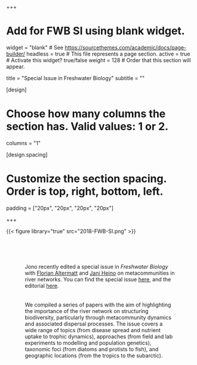 +++
# Add for FWB SI using blank widget.
widget = "blank"  # See https://sourcethemes.com/academic/docs/page-builder/
headless = true  # This file represents a page section.
active = true  # Activate this widget? true/false
weight = 128  # Order that this section will appear.

title = "Special Issue in Freshwater Biology"
subtitle = ""

[design]
  # Choose how many columns the section has. Valid values: 1 or 2.
  columns = "1"

[design.spacing]
  # Customize the section spacing. Order is top, right, bottom, left.
  padding = ["20px", "20px", "20px", "20px"]
  
+++

<div class="container">
  <div class="row">
<div class="col-12 col-lg-4">

{{< figure library="true" src="2018-FWB-SI.png" >}}

</div>


<div class="col-12 col-lg-8" style="padding:50px;"> 

Jono recently edited a special issue in <i>Freshwater Biology</i> with <a href="https://www.altermattlab.ch" target="_blank">Florian Altermatt</a> and <a href="https://www.largescaleecologylab.net/" target="_blank">Jani Heino</a> on metacommunities in river networks. You can find the special issue <a href="https://onlinelibrary.wiley.com/toc/13652427/63/1" target="_blank">here</a>, and the editorial <a href="/content/publication/tonkin18-metac-river/tonkin18-metac-river.pdf" target="_blank">here</a>.  
<br><br>
We compiled a series of papers with the aim of highlighting the importance of the river network on structuring biodiversity, particularly through metacommunity dynamics and associated dispersal processes. The issue covers a wide range of topics (from disease spread and nutrient uptake to trophic dynamics), approaches (from field and lab experiments to modelling and population genetics), taxonomic foci (from diatoms and protists to fish), and geographic locations (from the tropics to the subarctic). 

</div>
</div>
</div>


<!-- <span style="color:#285F75"><font size="20"><b>Tonkin </b>Lab</font></span> -->

<!-- <span style="color:#C28542"><font size="12">Population & Community Ecology</font></span> -->


